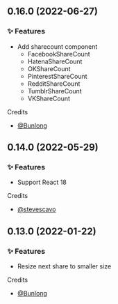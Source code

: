 ## 0.16.0 (2022-06-27)

### ✨ Features

  * Add sharecount component
    * FacebookShareCount
    * HatenaShareCount
    * OKShareCount
    * PinterestShareCount
    * RedditShareCount
    * TumblrShareCount
    * VKShareCount

Credits

* [@Bunlong](https://github.com/Bunlong)

## 0.14.0 (2022-05-29)

### ✨ Features

  * Support React 18

Credits

* [@stevescavo](https://github.com/stevescavo)

## 0.13.0 (2022-01-22)

### ✨ Features

  * Resize next share to smaller size

Credits

* [@Bunlong](https://github.com/Bunlong)
